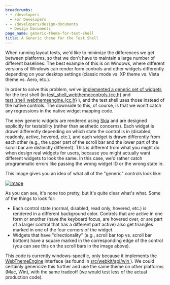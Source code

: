 ```yaml
---
breadcrumbs:
- - /developers
  - For Developers
- - /developers/design-documents
  - Design Documents
page_name: generic-theme-for-test-shell
title: A Generic theme for the Test Shell
---
```


When running layout tests, we'd like to minimize the differences we get between
platforms, so that we don't have to maintain a large number of different
baselines. The best example of this is on Windows, where different versions of
Windows can render form controls and other widgets differently depending on your
desktop settings (classic mode vs. XP theme vs. Vista theme vs. Aero, etc.).

In order to solve this problem, we've [implemented a generic set of
widgets](http://src.chromium.org/viewvc/chrome?view=rev&revision=26161) for the
test shell (in
[test_shell_webthemecontrols.{cc,h}](http://src.chromium.org/viewvc/chrome/trunk/src/webkit/tools/test_shell/test_shell_webthemecontrol.cc)
and
[test_shell_webthemeengine.{cc,h}](http://src.chromium.org/viewvc/chrome/trunk/src/webkit/tools/test_shell/test_shell_webthemeengine.cc)
), and the test shell uses those instead of the native controls. The downside to
this, of course, is that we won't catch any regressions in the native widget
mapping code.

The new generic widgets are rendered using
[Skia](http://code.google.com/p/skia/) and are designed explicitly for
testability (rather than aesthetic concerns). Each widget is drawn differently
depending on which state the control is in (disabled, readonly, active, hovered,
etc.), and each widget is drawn differently from each other (e.g., the upper
part of the scroll bar and the lower part of the scroll bar are distinctly
different). This is different from what you might do when design real widgets
for users, because you might actually want different widgets to look the same.
In this case, we'd rather catch programmatic errors like passing the wrong
widget ID or the wrong state in.

This image gives you an idea of what all of the "generic" controls look like:

[<img alt="image"
src="/developers/design-documents/generic-theme-for-test-shell/test_shell_generic_theme.png">](/developers/design-documents/generic-theme-for-test-shell/test_shell_generic_theme.png)

As you can see, it's none too pretty, but it's quite clear what's what. Some of
the things to look for:

*   Each control state (normal, disabled, read only, hovered, etc.) is
            rendered in a different background color. Controls that are active
            in one form or another (have the keyboard focus, are hovered over,
            or are part of a larger control that has a different part active)
            also get triangles marked in one of the four corners of the widget.
*   Widgets that have "directionality" (e.g., scroll bar top vs. scroll
            bar bottom) have a square marked in the corresponding edge of the
            control (you can see this on the scroll bars in the image above).

This code is currently windows-specific, only because it implements the
[WebThemeEngine](http://src.chromium.org/viewvc/chrome/trunk/src/webkit/api/public/win/WebThemeEngine.h)
interface (as found in [src/webkit/api/win
](http://src.chromium.org/viewvc/chrome/trunk/src/webkit/api/public/win/)). We
could certainly genericize this further and use the same theme on other
platforms (Mac, Win), with the same tradeoff (we would test less of the actual
production code).
